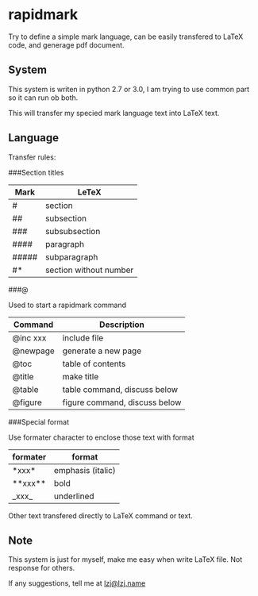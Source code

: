 # rapidmark
Try to define a simple mark language, can be easily transfered to LaTeX code, and generage pdf document.

## System
This system is writen in python 2.7 or 3.0, I am trying to use common part so it can run ob both.

This will transfer my specied mark language text into LaTeX text.

## Language
Transfer rules:

###Section titles

| Mark   | LeTeX |
|--------|-------|
| \# | section |
| \#\# | subsection |
| \#\#\# | subsubsection |
| \#\#\#\# | paragraph |
| \#\#\#\#\# | subparagraph |
| \#* | section without number |

###@

Used to start a rapidmark command

| Command | Description |
|---------|-------------|
| @inc xxx | include file |
| @newpage | generate a new page |
| @toc     | table of contents |
| @title   | make title |
| @table   | table command, discuss below |
| @figure  | figure command, discuss below |

###Special format

Use formater character to enclose those text with format

| formater | format |
|----------|--------|
| \*xxx\*     | emphasis (italic) |
| \*\*xxx\*\* | bold |
| \_xxx\_     | underlined |

Other text transfered directly to LaTeX command or text.

## Note

This system is just for myself, make me easy when write LaTeX file.
Not response for others.

If any suggestions, tell me at lzj@lzj.name
